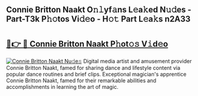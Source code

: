 ## Connie Britton Naakt O𝚗𝚕yf𝚊ns L𝚎a𝚔ed N𝚞𝚍es - Part-T3k P𝚑𝚘tos Vi𝚍𝚎o - H𝚘𝚝 Part L𝚎a𝚔s n2A33

# <h2><a href="http://kf71tj.oniu.top/?m=Connie+Britton+Naakt">🔗👉 🔴 Connie Britton Naakt P𝚑ot𝚘𝚜 V𝚒d𝚎o</a></h2>

[![Connie Britton Naakt Nu𝚍e𝚜](https://i.imgur.com/0qMVB7G.gif)](http://kf71tj.oniu.top/?m=Connie+Britton+Naakt)
Digital media artist and amusement provider Connie Britton Naakt, famed for sharing dance and lifestyle content via popular dance routines and brief clips. Exceptional magician's apprentice Connie Britton Naakt, famed for their remarkable abilities and accomplishments in learning the art of magic.  

